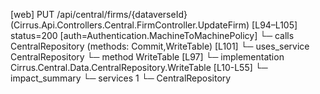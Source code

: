 [web] PUT /api/central/firms/{dataverseId}  (Cirrus.Api.Controllers.Central.FirmController.UpdateFirm)  [L94–L105] status=200 [auth=Authentication.MachineToMachinePolicy]
  └─ calls CentralRepository (methods: Commit,WriteTable) [L101]
  └─ uses_service CentralRepository
    └─ method WriteTable [L97]
      └─ implementation Cirrus.Central.Data.CentralRepository.WriteTable [L10-L55]
  └─ impact_summary
    └─ services 1
      └─ CentralRepository

